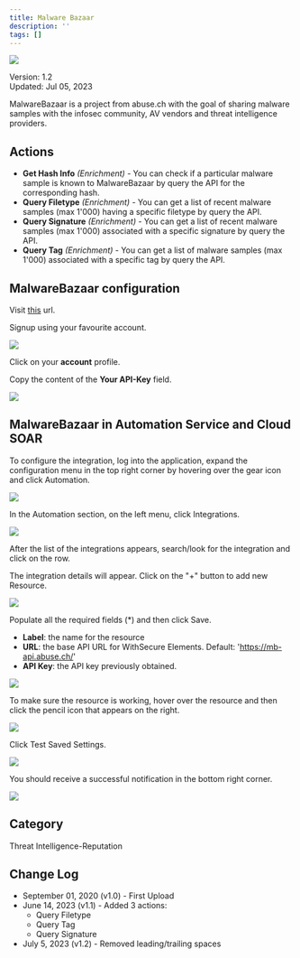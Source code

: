 ```yaml
---
title: Malware Bazaar
description: ''
tags: []
---
```


![](/img/platform-services/automation-service/app-central/logos/malware-bazaar.png)

Version: 1.2  
Updated: Jul 05, 2023

MalwareBazaar is a project from abuse.ch with the goal of sharing malware samples with the infosec community, AV vendors and threat intelligence providers.

## Actions

* **Get Hash Info** *(Enrichment)* - You can check if a particular malware sample is known to MalwareBazaar by query the API for the corresponding hash.
* **Query Filetype** *(Enrichment)* - You can get a list of recent malware samples (max 1'000) having a specific filetype by query the API.
* **Query Signature** *(Enrichment)* - You can get a list of recent malware samples (max 1'000) associated with a specific signature by query the API.
* **Query Tag** *(Enrichment)* - You can get a list of malware samples (max 1'000) associated with a specific tag by query the API.

## MalwareBazaar configuration

Visit [this](https://auth.abuse.ch) url.

Signup using your favourite account.

![](/img/platform-services/automation-service/app-central/integrations/malware-bazaar/malware-bazaar-1.png)

Click on your **account** profile.

Copy the content of the **Your API-Key** field.

![](/img/platform-services/automation-service/app-central/integrations/malware-bazaar/malware-bazaar-2.png)

## MalwareBazaar in Automation Service and Cloud SOAR

To configure the integration, log into the application, expand the configuration menu in the top right corner by hovering over the gear icon and click Automation.

![](/img/platform-services/automation-service/app-central/integrations/malware-bazaar/malware-bazaar-3.png)

In the Automation section, on the left menu, click Integrations.

![](/img/platform-services/automation-service/app-central/integrations/malware-bazaar/malware-bazaar-4.png)

After the list of the integrations appears, search/look for the integration and click on the row.

The integration details will appear. Click on the "+" button to add new Resource.

![](/img/platform-services/automation-service/app-central/integrations/malware-bazaar/malware-bazaar-5.png)

Populate all the required fields (\*) and then click Save.

* **Label**: the name for the resource
* **URL**: the base API URL for WithSecure Elements. Default: 'https://mb-api.abuse.ch/'
* **API Key**: the API key previously obtained.

![](/img/platform-services/automation-service/app-central/integrations/malware-bazaar/malware-bazaar-6.png)

To make sure the resource is working, hover over the resource and then click the pencil icon that appears on the right.

![](/img/platform-services/automation-service/app-central/integrations/malware-bazaar/malware-bazaar-7.png)

Click Test Saved Settings.

![](/img/platform-services/automation-service/app-central/integrations/malware-bazaar/malware-bazaar-8.png)

You should receive a successful notification in the bottom right corner.

![](/img/platform-services/automation-service/app-central/integrations/malware-bazaar/malware-bazaar-9.png)

## Category

Threat Intelligence-Reputation

## Change Log

* September 01, 2020 (v1.0) - First Upload
* June 14, 2023 (v1.1) - Added 3 actions:
	+ Query Filetype
	+ Query Tag
	+ Query Signature
* July 5, 2023 (v1.2) - Removed leading/trailing spaces
